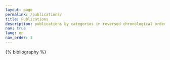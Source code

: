 ```yaml
---
layout: page
permalink: /publications/
title: Publications
description: publications by categories in reversed chronological order.
nav: true
lang: en
nav_order: 3
---
```


<!-- _pages/publications.md -->
<div class="publications">

{% bibliography %}

</div>
